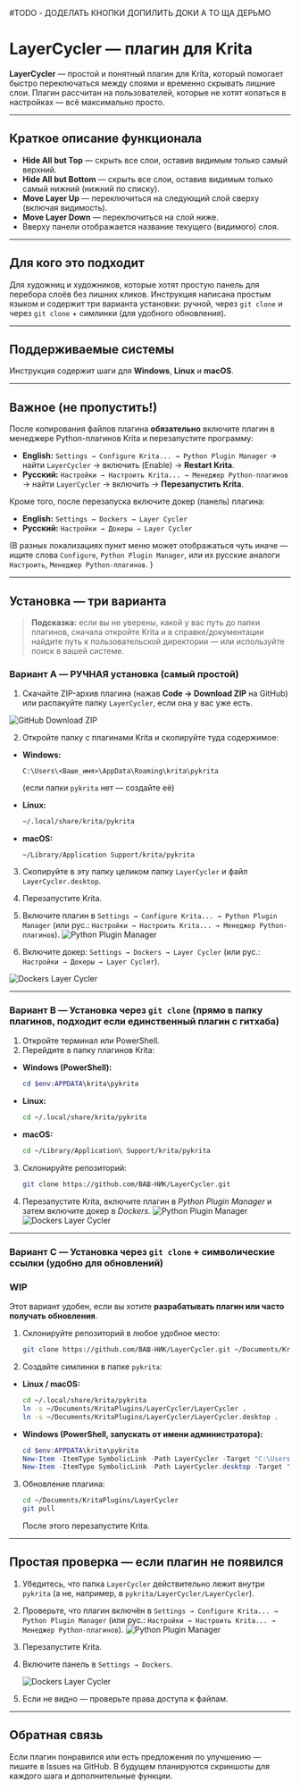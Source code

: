 #TODO - ДОДЕЛАТЬ КНОПКИ
        ДОПИЛИТЬ ДОКИ А ТО ЩА ДЕРЬМО

# LayerCycler — плагин для Krita

**LayerCycler** — простой и понятный плагин для Krita, который помогает быстро переключаться между слоями и временно скрывать лишние слои. Плагин рассчитан на пользователей, которые не хотят копаться в настройках — всё максимально просто.

---

## Краткое описание функционала

* **Hide All but Top** — скрыть все слои, оставив видимым только самый верхний.
* **Hide All but Bottom** — скрыть все слои, оставив видимым только самый нижний (нижний по списку).
* **Move Layer Up** — переключиться на следующий слой сверху (включая видимость).
* **Move Layer Down** — переключиться на слой ниже.
* Вверху панели отображается название текущего (видимого) слоя.

---

## Для кого это подходит

Для художниц и художников, которые хотят простую панель для перебора слоёв без лишних кликов. Инструкция написана простым языком и содержит три варианта установки: ручной, через `git clone` и через `git clone` + симлинки (для удобного обновления).

---

## Поддерживаемые системы

Инструкция содержит шаги для **Windows**, **Linux** и **macOS**.

---

## Важное (не пропустить!)

После копирования файлов плагина **обязательно** включите плагин в менеджере Python-плагинов Krita и перезапустите программу:

* **English:** `Settings → Configure Krita... → Python Plugin Manager` → найти `LayerCycler` → включить (Enable) → **Restart Krita**.
* **Русский:** `Настройки → Настроить Krita... → Менеджер Python-плагинов` → найти `LayerCycler` → включить → **Перезапустить Krita**.


Кроме того, после перезапуска включите докер (панель) плагина:

* **English:** `Settings → Dockers → Layer Cycler`
* **Русский:** `Настройки → Докеры → Layer Cycler`


(В разных локализациях пункт меню может отображаться чуть иначе — ищите слова `Configure`, `Python Plugin Manager`, или их русские аналоги `Настроить`, `Менеджер Python-плагинов`. )

---

## Установка — три варианта

> **Подсказка:** если вы не уверены, какой у вас путь до папки плагинов, сначала откройте Krita и в справке/документации найдите путь к пользовательской директории — или используйте поиск в вашей системе.

### Вариант A — РУЧНАЯ установка (самый простой)

1. Скачайте ZIP-архив плагина (нажав **Code → Download ZIP** на GitHub) или распакуйте папку `LayerCycler`, если она у вас уже есть.
  

![GitHub Download ZIP](docs/images/download_zip.png)

2. Откройте папку с плагинами Krita и скопируйте туда содержимое:

* **Windows:**

  ```text
  C:\Users\<Ваше_имя>\AppData\Roaming\krita\pykrita
  ```

  (если папки `pykrita` нет — создайте её)

* **Linux:**

  ```bash
  ~/.local/share/krita/pykrita
  ```

* **macOS:**

  ```text
  ~/Library/Application Support/krita/pykrita
  ```

3. Скопируйте в эту папку целиком папку `LayerCycler` и файл `LayerCycler.desktop`.

4. Перезапустите Krita.

5. Включите плагин в `Settings → Configure Krita... → Python Plugin Manager` (или рус.: `Настройки → Настроить Krita... → Менеджер Python-плагинов`).
![Python Plugin Manager](docs/images/enable_checkbox.png)
7. Включите докер: `Settings → Dockers → Layer Cycler` (или рус.: `Настройки → Докеры → Layer Cycler`).


![Dockers Layer Cycler](docs/images/add_docker.png)

---

### Вариант B — Установка через `git clone` (прямо в папку плагинов, подходит если единственный плагин с гитхаба)

1. Откройте терминал или PowerShell.
2. Перейдите в папку плагинов Krita:

* **Windows (PowerShell):**

  ```powershell
  cd $env:APPDATA\krita\pykrita
  ```
* **Linux:**

  ```bash
  cd ~/.local/share/krita/pykrita
  ```
* **macOS:**

  ```bash
  cd ~/Library/Application\ Support/krita/pykrita
  ```

3. Склонируйте репозиторий:

   ```bash
   git clone https://github.com/ВАШ-НИК/LayerCycler.git
   ```

4. Перезапустите Krita, включите плагин в *Python Plugin Manager* и затем включите докер в *Dockers*.
   ![Python Plugin Manager](docs/images/enable_checkbox.png)
   ![Dockers Layer Cycler](docs/images/add_docker.png)

---

### Вариант C — Установка через `git clone` + символические ссылки (удобно для обновлений)
### WIP
Этот вариант удобен, если вы хотите **разрабатывать плагин или часто получать обновления**.

1. Склонируйте репозиторий в любое удобное место:

   ```bash
   git clone https://github.com/ВАШ-НИК/LayerCycler.git ~/Documents/KritaPlugins/LayerCycler
   ```

2. Создайте симлинки в папке `pykrita`:

* **Linux / macOS:**

  ```bash
  cd ~/.local/share/krita/pykrita
  ln -s ~/Documents/KritaPlugins/LayerCycler/LayerCycler .
  ln -s ~/Documents/KritaPlugins/LayerCycler/LayerCycler.desktop .
  ```

* **Windows (PowerShell, запускать от имени администратора):**

  ```powershell
  cd $env:APPDATA\krita\pykrita
  New-Item -ItemType SymbolicLink -Path LayerCycler -Target "C:\Users\<Имя>\Documents\KritaPlugins\LayerCycler\LayerCycler"
  New-Item -ItemType SymbolicLink -Path LayerCycler.desktop -Target "C:\Users\<Имя>\Documents\KritaPlugins\LayerCycler\LayerCycler.desktop"
  ```

3. Обновление плагина:

   ```bash
   cd ~/Documents/KritaPlugins/LayerCycler
   git pull
   ```

   После этого перезапустите Krita.

---

## Простая проверка — если плагин не появился

1. Убедитесь, что папка `LayerCycler` действительно лежит внутри `pykrita` (а не, например, в `pykrita/LayerCycler/LayerCycler`).
2. Проверьте, что плагин включён в `Settings → Configure Krita... → Python Plugin Manager` (или рус.: `Настройки → Настроить Krita... → Менеджер Python-плагинов`).
![Python Plugin Manager](docs/images/enable_checkbox.png)
4. Перезапустите Krita.
5. Включите панель в `Settings → Dockers`.

   ![Dockers Layer Cycler](docs/images/add_docker.png)
6. Если не видно — проверьте права доступа к файлам.

---

## Обратная связь

Если плагин понравился или есть предложения по улучшению — пишите в Issues на GitHub. В будущем планируются скриншоты для каждого шага и дополнительные функции.
